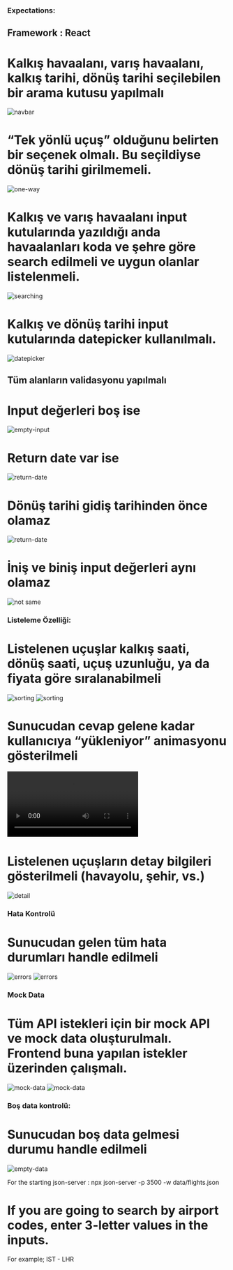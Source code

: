 ### Expectations:

## Framework : React

# Kalkış havaalanı, varış havaalanı, kalkış tarihi, dönüş tarihi seçilebilen bir arama kutusu yapılmalı
![navbar](https://github.com/oguzz0804/Case-Study-Flight-Search-Application/assets/68377756/9a1a74ec-5240-4667-9eee-6ed080f64ad6)


# “Tek yönlü uçuş” olduğunu belirten bir seçenek olmalı. Bu seçildiyse dönüş tarihi girilmemeli.

![one-way](/amadeus%20images/one-way%20navbar.jpg)

# Kalkış ve varış havaalanı input kutularında yazıldığı anda havaalanları koda ve şehre göre search edilmeli ve uygun olanlar listelenmeli.

![searching](/amadeus%20images/biniş%20iniş%20gösterme.jpg)

# Kalkış ve dönüş tarihi input kutularında datepicker kullanılmalı.

![datepicker](/amadeus%20images/datepicker%20kullanma.jpg)

## Tüm alanların validasyonu yapılmalı

# Input değerleri boş ise

![empty-input](/amadeus%20images/boş%20inputların%20validasyonu.jpg)

# Return date var ise

![return-date](/amadeus%20images/return%20date%20görünürse%20validasyon.jpg)

# Dönüş tarihi gidiş tarihinden önce olamaz

![return-date](/amadeus%20images/return%20date%20gidişten%20önce%20olamaz.jpg)

# İniş ve biniş input değerleri aynı olamaz

![not same](/amadeus%20images/havaalanları%20aynı%20olamaz.jpg)

### Listeleme Özelliği:

# Listelenen uçuşlar kalkış saati, dönüş saati, uçuş uzunluğu, ya da fiyata göre sıralanabilmeli

![sorting](/amadeus%20images/fiyata%20göre%20sıralama.jpg)
![sorting](/amadeus%20images/fiyata%20göre%20sıralama%202.jpg)

# Sunucudan cevap gelene kadar kullanıcıya “yükleniyor” animasyonu gösterilmeli

![loading](/amadeus%20images/search%20edilmesi.mp4)

# Listelenen uçuşların detay bilgileri gösterilmeli (havayolu, şehir, vs.)

![detail](/amadeus%20images/detay%20uçuş.jpg)

### Hata Kontrolü

# Sunucudan gelen tüm hata durumları handle edilmeli

![errors](/amadeus%20images/ara%20butonuna%20basıktan%20sonra%20hata%20kontrolü.jpg)
![errors](/amadeus%20images/fetch%20error%20kontrolü.jpg)

### Mock Data

# Tüm API istekleri için bir mock API ve mock data oluşturulmalı. Frontend buna yapılan istekler üzerinden çalışmalı.

![mock-data](/amadeus%20images/parametre%20olarak%20id%20oluşturma.jpg)
![mock-data](/amadeus%20images/useparams%20ile%20id%20çekip%20veri%20gösterme.jpg)

### Boş data kontrolü:

# Sunucudan boş data gelmesi durumu handle edilmeli

![empty-data](/amadeus%20images/boş%20data%20gelmesi%20durumunda.jpg)

For the starting json-server : npx json-server -p 3500 -w data/flights.json

# If you are going to search by airport codes, enter 3-letter values in the inputs.

For example; IST - LHR
